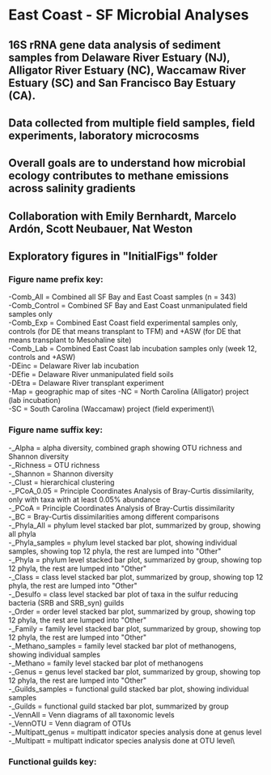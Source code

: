 # East Coast - SF Microbial Analyses

## 16S rRNA gene data analysis of sediment samples from Delaware River Estuary (NJ), Alligator River Estuary (NC), Waccamaw River Estuary (SC) and San Francisco Bay Estuary (CA).
## Data collected from multiple field samples, field experiments, laboratory microcosms
## Overall goals are to understand how microbial ecology contributes to methane emissions across salinity gradients
## Collaboration with Emily Bernhardt, Marcelo Ardón, Scott Neubauer, Nat Weston
## Exploratory figures in "InitialFigs" folder
### Figure name prefix key:
-Comb_All = Combined all SF Bay and East Coast samples (n = 343)\
-Comb_Control = Combined SF Bay and East Coast unmanipulated field samples only\
-Comb_Exp = Combined East Coast field experimental samples only, controls (for DE that means transplant to TFM) and +ASW (for DE that means transplant to Mesohaline site)\
-Comb_Lab = Combined East Coast lab incubation samples only (week 12, controls and +ASW)\
-DEinc = Delaware River lab incubation\
-DEfie = Delaware River unmanipulated field soils\
-DEtra = Delaware River transplant experiment\
-Map = geographic map of sites
-NC = North Carolina (Alligator) project (lab incubation)\
-SC = South Carolina (Waccamaw) project (field experiment)\

### Figure name suffix key:
-_Alpha = alpha diversity, combined graph showing OTU richness and Shannon diversity\
-_Richness = OTU richness\
-_Shannon = Shannon diversity\
-_Clust = hierarchical clustering\
-_PCoA_0.05 = Principle Coordinates Analysis of Bray-Curtis dissimilarity, only with taxa with at least 0.05% abundance\
-_PCoA = Principle Coordinates Analysis of Bray-Curtis dissimilarity\
-_BC = Bray-Curtis dissimilarities among different comparisons\
-_Phyla_All = phylum level stacked bar plot, summarized by group, showing all phyla\
-_Phyla_samples = phylum level stacked bar plot, showing individual samples, showing top 12 phyla, the rest are lumped into "Other"\
-_Phyla = phylum level stacked bar plot, summarized by group, showing top 12 phyla, the rest are lumped into "Other"\
-_Class = class level stacked bar plot, summarized by group, showing top 12 phyla, the rest are lumped into "Other"\
-_Desulfo = class level stacked bar plot of taxa in the sulfur reducing bacteria (SRB and SRB_syn) guilds\
-_Order = order level stacked bar plot, summarized by group, showing top 12 phyla, the rest are lumped into "Other"\
-_Family = family level stacked bar plot, summarized by group, showing top 12 phyla, the rest are lumped into "Other"\
-_Methano_samples = family level stacked bar plot of methanogens, showing individual samples\
-_Methano = family level stacked bar plot of methanogens\
-_Genus = genus level stacked bar plot, summarized by group, showing top 12 phyla, the rest are lumped into "Other"\
-_Guilds_samples = functional guild stacked bar plot, showing individual samples\
-_Guilds = functional guild stacked bar plot, summarized by group\
-_VennAll = Venn diagrams of all taxonomic levels\
-_VennOTU = Venn diagram of OTUs\
-_Multipatt_genus = multipatt indicator species analysis done at genus level\
-_Multipatt = multipatt indicator species analysis done at OTU level\

### Functional guilds key:

